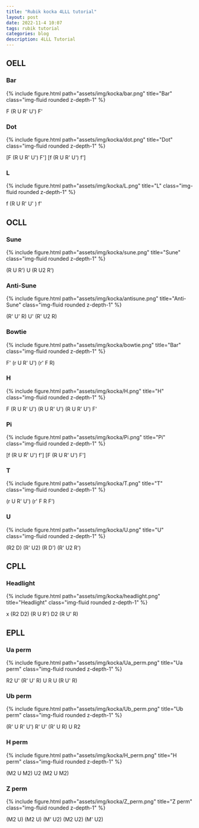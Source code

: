 ```yaml
---
title: "Rubik kocka 4LLL tutorial"
layout: post
date: 2022-11-4 10:07
tags: rubik tutorial
categories: blog
description: 4LLL Tutorial
---
```


## OELL


<div class="row">
    <div class="col-sm-6 mt-3 mt-md-0">
    <h3>Bar</h3>
        {% include figure.html path="assets/img/kocka/bar.png" title="Bar" class="img-fluid rounded z-depth-1" %}
        <p>F (R U R' U') F'</p>
    </div>
    <div class="col-sm-6 mt-3 mt-md-0">
    <h3>Dot</h3>
        {% include figure.html path="assets/img/kocka/dot.png" title="Dot" class="img-fluid rounded z-depth-1" %}
        <p>[F (R U R' U') F'] [f (R U R' U') f']</p>
    </div>
</div>


<div class="row">
    <div class="col-sm mt-3 mt-md-0">
    <h3>L</h3>
        {% include figure.html path="assets/img/kocka/L.png" title="L" class="img-fluid rounded z-depth-1" %}
        <p>f (R U R' U' ) f'</p>
    </div>
</div>

## OCLL


<div class="row">
    <div class="col-sm-6 mt-3 mt-md-0">
    <h3>Sune</h3>
        {% include figure.html path="assets/img/kocka/sune.png" title="Sune" class="img-fluid rounded z-depth-1" %}
        <p>(R U R') U (R U2 R')</p>
    </div>
    <div class="col-sm-6 mt-3 mt-md-0">
    <h3>Anti-Sune</h3>
        {% include figure.html path="assets/img/kocka/antisune.png" title="Anti-Sune" class="img-fluid rounded z-depth-1" %}
        <p>(R' U' R) U' (R' U2 R)</p>
    </div>
</div>


<div class="row">
    <div class="col-sm-6 mt-3 mt-md-0">
    <h3>Bowtie</h3>
        {% include figure.html path="assets/img/kocka/bowtie.png" title="Bar" class="img-fluid rounded z-depth-1" %}
        <p>F' (r U R' U') (r' F R)</p>
    </div>
    <div class="col-sm mt-3 mt-md-0">
    <h3>H</h3>
        {% include figure.html path="assets/img/kocka/H.png" title="H" class="img-fluid rounded z-depth-1" %}
        <p>F (R U R' U') (R U R' U') (R U R' U') F'</p>
    </div>
</div>

<div class="row">
    <div class="col-sm-6 mt-3 mt-md-0">
    <h3>Pi</h3>
        {% include figure.html path="assets/img/kocka/Pi.png" title="Pi" class="img-fluid rounded z-depth-1" %}
        <p>[f (R U R' U') f'] [F (R U R' U') F']</p>
    </div>
    <div class="col-sm-6 mt-3 mt-md-0">
    <h3>T</h3>
        {% include figure.html path="assets/img/kocka/T.png" title="T" class="img-fluid rounded z-depth-1" %}
        <p>(r U R' U') (r' F R F')</p>
    </div>
</div>


<div class="row">
    <div class="col-sm mt-3 mt-md-0">
    <h3>U</h3>
        {% include figure.html path="assets/img/kocka/U.png" title="U" class="img-fluid rounded z-depth-1" %}
        <p>(R2 D) (R' U2) (R D') (R' U2 R')</p>
    </div>
</div>

## CPLL


<div class="row">
    <div class="col-sm mt-3 mt-md-0">
    <h3>Headlight</h3>
        {% include figure.html path="assets/img/kocka/headlight.png" title="Headlight" class="img-fluid rounded z-depth-1" %}
        <p>x (R2 D2) (R U R') D2 (R U' R)</p>
    </div>
</div>

## EPLL


<div class="row">
    <div class="col-sm-6 mt-3 mt-md-0">
    <h3>Ua perm</h3>
        {% include figure.html path="assets/img/kocka/Ua_perm.png" title="Ua perm" class="img-fluid rounded z-depth-1" %}
        <p>R2 U' (R' U' R) U R U (R U' R)</p>
    </div>
    <div class="col-sm-6 mt-3 mt-md-0">
    <h3>Ub perm</h3>
        {% include figure.html path="assets/img/kocka/Ub_perm.png" title="Ub perm" class="img-fluid rounded z-depth-1" %}
        <p>(R' U R' U') R' U' (R' U R) U R2</p>
    </div>
</div>


<div class="row">
    <div class="col-sm-6 mt-3 mt-md-0">
    <h3>H perm</h3>
        {% include figure.html path="assets/img/kocka/H_perm.png" title="H perm" class="img-fluid rounded z-depth-1" %}
        <p>(M2 U M2) U2 (M2 U M2)</p>
    </div>
    <div class="col-sm-6 mt-3 mt-md-0">
    <h3>Z perm</h3>
        {% include figure.html path="assets/img/kocka/Z_perm.png" title="Z perm" class="img-fluid rounded z-depth-1" %}
        <p>(M2 U) (M2 U) (M' U2) (M2 U2) (M' U2)</p>
    </div>
</div>